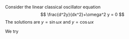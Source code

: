 Consider the linear classical oscillator equation 
$$
\frac{d^2y}{dx^2}+\omega^2 y = 0
$$
The solutions are $y=\sin\omega x$ and $y = \cos \omega x$

We try